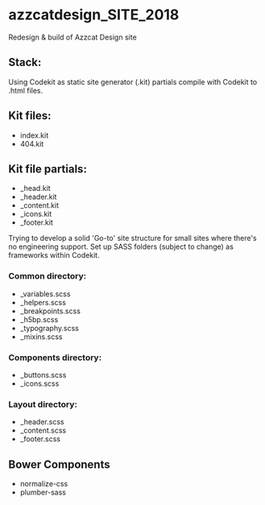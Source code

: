 # azzcatdesign_SITE_2018
Redesign &amp; build of Azzcat Design site

## Stack:
Using Codekit as static site generator (.kit) partials compile with Codekit to .html files.

## Kit files:
* index.kit
* 404.kit

## Kit file partials:
* _head.kit
* _header.kit
* _content.kit
* _icons.kit
* _footer.kit

Trying to develop a solid 'Go-to' site structure for small sites where there's no engineering support. Set up SASS folders (subject to change) as frameworks within Codekit. 

### Common directory:
* _variables.scss
* _helpers.scss
* _breakpoints.scss
* _h5bp.scss
* _typography.scss
* _mixins.scss

### Components directory:
* _buttons.scss
* _icons.scss

### Layout directory:
* _header.scss
* _content.scss
* _footer.scss

## Bower Components
* normalize-css
* plumber-sass

